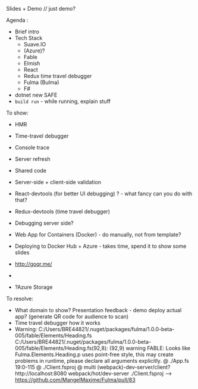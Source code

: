Slides + Demo // just demo?

Agenda :

* Brief intro
* Tech Stack
  * Suave.IO
  * (Azure)?
  * Fable
  * Elmish
  * React
  * Redux time travel debugger
  * Fulma (Bulma)
  * F#
* dotnet new SAFE 
* `build run` - while running, explain stuff

To show:

* HMR
* Time-travel debugger
* Console trace
* Server refresh
* Shared code
* Server-side + client-side validation
* React-devtools (for better UI debugging) ? - what fancy can you do with that?
* Redux-devtools (time travel debugger)
* Debugging server side?
* Web App for Containers (Docker) - do manually, not from template?

* Deploying to Docker Hub + Azure - takes time, spend it to show some slides
* http://goqr.me/
* 
* ?Azure Storage

To resolve:

* What domain to show? Presentation feedback - demo deploy actual app? (generate QR code for audience to scan)
* Time travel debugger how it works
* Warning: C:/Users/BRE44821/.nuget/packages/fulma/1.0.0-beta-005/fable/Elements/Heading.fs
C:/Users/BRE44821/.nuget/packages/fulma/1.0.0-beta-005/fable/Elements/Heading.fs(92,8): (92,9) warning FABLE: Looks like Fulma.Elements.Heading.p uses point-free style, this may create problems in runtime, please declare all arguments explicitly.
 @ ./App.fs 19:0-115
 @ ./Client.fsproj
 @ multi (webpack)-dev-server/client?http://localhost:8080 webpack/hot/dev-server ./Client.fsproj 
 --> https://github.com/MangelMaxime/Fulma/pull/83 
